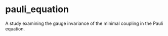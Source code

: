 # pauli_equation
A study examining the gauge invariance of the minimal coupling in the Pauli equation.
